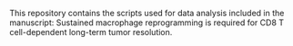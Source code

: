 This repository contains the scripts used for data analysis included in the manuscript: Sustained macrophage reprogramming is required for CD8 T cell-dependent long-term tumor resolution.
